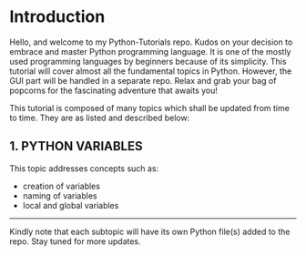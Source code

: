 <h1>Introduction</h1>

<p>Hello, and welcome to my Python-Tutorials repo. Kudos on your decision to embrace and master Python programming language. It is one of the mostly used programming languages by beginners because of its simplicity. This tutorial will cover almost all the fundamental topics in Python. However, the GUI part will be handled in a separate repo. Relax and grab your bag of popcorns for the fascinating adventure that awaits you!</p> 
		
This tutorial is composed of many topics which shall be updated from time to time. They are as listed and described below:
			
<h2>1. PYTHON VARIABLES</h2> 
	
<p>This topic addresses concepts such as: 
	<ul>
    <li>creation of variables</li>
		<li>naming of variables</li>
		<li>local and global variables</li>
	</ul>
	<hr>
</p> 

<p>Kindly note that each subtopic will have its own Python file(s) added to the repo. Stay tuned for more updates.</p>
